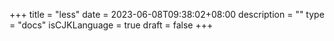 +++
title = "less"
date = 2023-06-08T09:38:02+08:00
description = ""
type = "docs"
isCJKLanguage = true
draft = false
+++